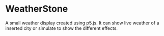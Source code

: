 # WeatherStone
 A small weather display created using p5.js. It can show live weather of a inserted city or simulate to show the different effects.
